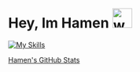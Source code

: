 # Hey, Im Hamen <img src="https://user-images.githubusercontent.com/72663882/171687151-bb31c996-c9d2-49c8-b593-734946893b23.gif" alt="waving hand gif" aria-hidden="true" width="40" />

[![My Skills](https://skillicons.dev/icons?i=html,cpp,js,c,ruby,css,php,typescript,pycord,flask,go,bash,rust,unrealengine,bootstrap)](#)

[Hamen's GitHub Stats](https://github-readme-stats.vercel.app/api?username=nohamen=icons=true&theme=swift)
